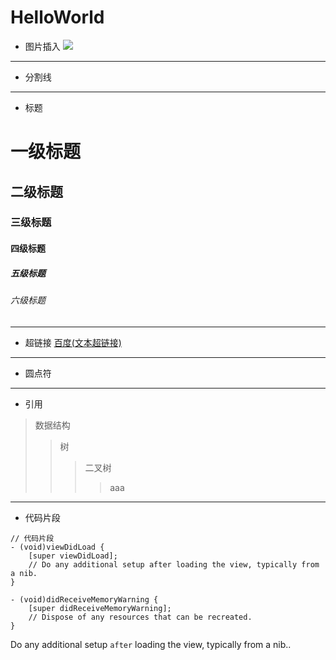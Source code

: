 # HelloWorld

* 图片插入
![](https://camo.githubusercontent.com/1560be050811ab73457e90aee62cd1cd257c7fb9/68747470733a2f2f7261772e6769746875622e636f6d2f41464e6574776f726b696e672f41464e6574776f726b696e672f6173736574732f61666e6574776f726b696e672d6c6f676f2e706e67)
---

* 分割线
---

* 标题
# 一级标题
## 二级标题
### 三级标题
#### 四级标题
##### 五级标题
###### 六级标题
---

* 超链接
        [百度(文本超链接)](http://www.baidu.com "悬停显示")
---

* 圆点符
---

* 引用

> 数据结构
>> 树
>>> 二叉树
>>>> aaa

---

* 代码片段
```objc
// 代码片段
- (void)viewDidLoad {
    [super viewDidLoad];
    // Do any additional setup after loading the view, typically from a nib.
}

- (void)didReceiveMemoryWarning {
    [super didReceiveMemoryWarning];
    // Dispose of any resources that can be recreated.
}
```


Do any additional setup `after` loading the view, typically from a nib..
